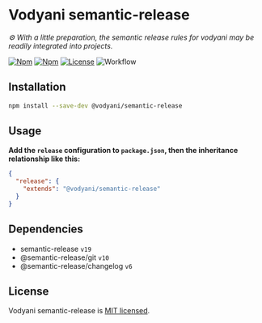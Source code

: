 # Vodyani semantic-release

*⚙ With a little preparation, the semantic release rules for vodyani may be readily integrated into projects.*

[![Npm](https://img.shields.io/npm/v/@vodyani/semantic-release)](https://www.npmjs.com/package/@vodyani/semantic-release)
[![Npm](https://img.shields.io/npm/dm/@vodyani/semantic-release)](https://www.npmjs.com/package/@vodyani/semantic-release)
[![License](https://img.shields.io/github/license/vodyani/semantic-release)](LICENSE)
![Workflow](https://github.com/vodyani/semantic-release/actions/workflows/release.yml/badge.svg)

## Installation

```sh
npm install --save-dev @vodyani/semantic-release
```

## Usage

**Add the `release` configuration to `package.json`, then the inheritance relationship like this:**

```json
{
  "release": {
    "extends": "@vodyani/semantic-release"
  }
}
```

## Dependencies

- semantic-release `v19`
- @semantic-release/git `v10`
- @semantic-release/changelog `v6`

## License

Vodyani semantic-release is [MIT licensed](LICENSE).
